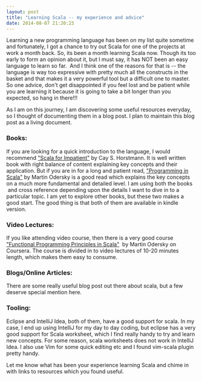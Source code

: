```yaml
---
layout: post
title: "Learning Scala -- my experience and advice"
date: 2014-08-07 21:20:23
---
```


Learning a new programming language has been on my list quite sometime and fortunately, I got a chance to try out Scala for one of the projects at work a month back. So, its been a month learning Scala now. Though its too early to form an opinion about it, but I must say, it has NOT been an easy language to learn so far.  And I think one of the reasons for that is -- the language is way too expressive with pretty much all the constructs in the basket and that makes it a very powerful tool but a difficult one to master. So one advice, don't get disappointed if you feel lost and be patient while you are learning it because it is going to take a bit longer than you expected, so hang in there!!!


As I am on this journey, I am discovering some useful resources everyday, so I thought of documenting them in a blog post. I plan to maintain this blog post as a living document.

### Books: 

If you are looking for a quick introduction to the language, I would recommend ["Scala for Impatient"][1] by Cay S. Horstmann. It is well written book with right balance of content explaining key concepts and their application. But if you are in for a long and patient read, ["][2][Programming in Scala][2]["][2] by Martin Odersky is a good read which explains the key concepts on a much more fundamental and detailed level. I am using both the books  and cross reference depending upon the details I want to dive in to a particular topic. I am yet to explore other books, but these two makes a good start. The good thing is that both of them are available in kindle version.

### Video Lectures: 

If you like attending video course, then there is a very good course ["Functional Programming Principles in Scala"][3]  by Martin Odersky on Coursera. The course is divided in to video lectures of 10-20 minutes length, which makes them easy to consume.

### Blogs/Online Articles: 

There are some really useful blog post out there about scala, but a few deserve special mention here.

### Tooling: 

Eclipse and IntelliJ Idea, both of them, have a good support for scala. In my case, I end up using IntelliJ for my day to day coding, but eclipse has a very good support for Scala worksheet, which I find really handy to try and learn new concepts. For some reason, scala worksheets does not work in IntelliJ Idea. I also use Vim for some quick editing etc and I found vim-scala plugin pretty handy.

Let me know what has been your experience learning Scala and chime in with links to resources which you found useful.

[1]: http://www.amazon.com/Scala-Impatient-Cay-S-Horstmann/dp/0321774094/ref=sr_1_1?ie=UTF8&qid=1387653919&sr=8-1&keywords=scala+for+impatient
[2]: http://www.amazon.com/Programming-Scala-Comprehensive-Step---Step/dp/0981531644/ref=sr_1_1?ie=UTF8&qid=1387654246&sr=8-1&keywords=Programming+in+scala
[3]: https://www.coursera.org/course/progfun "Link: https://www.coursera.org/course/progfun"
